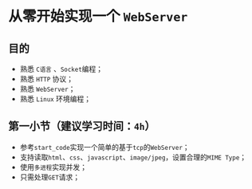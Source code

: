 # 从零开始实现一个 `WebServer`
## 目的
* 熟悉 `C语言` 、`Socket`编程；
* 熟悉 `HTTP` 协议；
* 熟悉 `WebServer`；
* 熟悉 `Linux` 环境编程；

## 第一小节（建议学习时间：`4h`）
* 参考`start_code`实现一个简单的基于`tcp`的`WebServer`；
* 支持读取`html`、`css`、`javascript`、`image/jpeg`，设置合理的`MIME Type`；
* 使用`多进程`实现并发；
* 只需处理`GET`请求；
